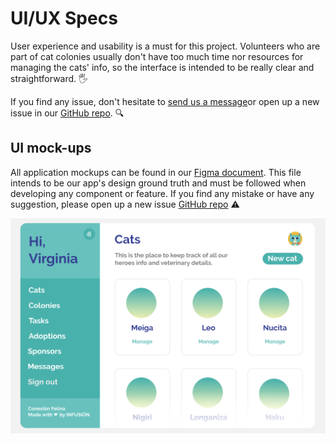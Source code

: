 # UI/UX Specs

User experience and usability is a must for this project. Volunteers who are
part of cat colonies usually don't have too much time nor resources for
managing the cats' info, so the interface is intended to be really clear and
straightforward. 🖐️

If you find any issue, don't hesitate to
[send us a message](mailto:hola@infusionvlc.com)or open up a new issue in our
[GitHub repo](https://github.com/infusionvlc/ConexionFelina). :mag:

## UI mock-ups

All application mockups can be found in our [Figma document](https://www.figma.com/file/PuezufmBksh475JS5nvBsSkx/ConexionFelina?node-id=0%3A1). This file intends
to be our app's design ground truth and must be followed when developing any
component or feature. If you find any mistake or have any suggestion, please
open up a new issue [GitHub repo](https://github.com/infusionvlc/ConexionFelina)
:warning:

![Sample UI mock-up](assets/ui_sample.png)